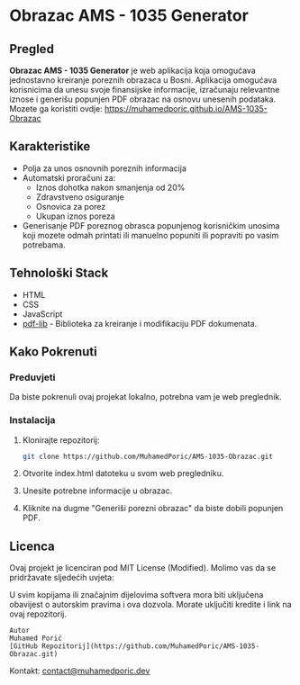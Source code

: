 # Obrazac AMS - 1035 Generator

## Pregled

**Obrazac AMS - 1035 Generator** je web aplikacija koja omogućava jednostavno kreiranje poreznih obrazaca u Bosni. Aplikacija omogućava korisnicima da unesu svoje finansijske informacije, izračunaju relevantne iznose i generišu popunjen PDF obrazac na osnovu unesenih podataka.
Mozete ga koristiti ovdje: https://muhamedporic.github.io/AMS-1035-Obrazac

## Karakteristike

- Polja za unos osnovnih poreznih informacija
- Automatski proračuni za:
  - Iznos dohotka nakon smanjenja od 20%
  - Zdravstveno osiguranje
  - Osnovica za porez
  - Ukupan iznos poreza
- Generisanje PDF poreznog obrasca popunjenog korisničkim unosima koji mozete odmah printati ili manuelno popuniti ili popraviti po vasim potrebama.

## Tehnološki Stack

- HTML
- CSS
- JavaScript
- [pdf-lib](https://pdf-lib.js.org/) - Biblioteka za kreiranje i modifikaciju PDF dokumenata.

## Kako Pokrenuti

### Preduvjeti

Da biste pokrenuli ovaj projekat lokalno, potrebna vam je web preglednik.

### Instalacija

1. Klonirajte repozitorij:

   ```bash
   git clone https://github.com/MuhamedPoric/AMS-1035-Obrazac.git
2. Otvorite index.html datoteku u svom web pregledniku.
3. Unesite potrebne informacije u obrazac.
4. Kliknite na dugme "Generiši porezni obrazac" da biste dobili popunjen PDF.

## Licenca

Ovaj projekt je licenciran pod MIT License (Modified). Molimo vas da se pridržavate sljedećih uvjeta:

U svim kopijama ili značajnim dijelovima softvera mora biti uključena obavijest o autorskim pravima i ova dozvola.
Morate uključiti kredite i link na ovaj repozitorij.
```
Autor
Muhamed Porić
[GitHub Repozitorij](https://github.com/MuhamedPoric/AMS-1035-Obrazac.git)
```

Kontakt:
[contact@muhamedporic.dev](mailto:contact@muhamedporic.dev)
